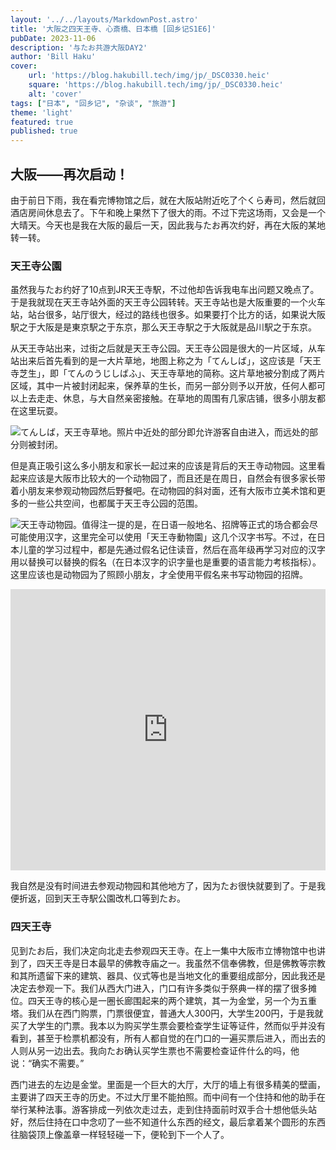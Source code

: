 ```yaml
---
layout: '../../layouts/MarkdownPost.astro'
title: '大阪之四天王寺、心斎橋、日本橋 [回乡记S1E6]'
pubDate: 2023-11-06
description: '与たお共游大阪DAY2'
author: 'Bill Haku'
cover:
    url: 'https://blog.hakubill.tech/img/jp/_DSC0330.heic'
    square: 'https://blog.hakubill.tech/img/jp/_DSC0330.heic'
    alt: 'cover'
tags: ["日本", "回乡记", "杂谈", "旅游"]
theme: 'light'
featured: true
published: true
---
```


## 大阪——再次启动！

由于前日下雨，我在看完博物馆之后，就在大阪站附近吃了个くら寿司，然后就回酒店房间休息去了。下午和晚上果然下了很大的雨。不过下完这场雨，又会是一个大晴天。今天也是我在大阪的最后一天，因此我与たお再次约好，再在大阪的某地转一转。

### 天王寺公園

虽然我与たお约好了10点到JR天王寺駅，不过他却告诉我电车出问题又晚点了。于是我就现在天王寺站外面的天王寺公园转转。天王寺站也是大阪重要的一个火车站，站台很多，站厅很大，经过的路线也很多。如果要打个比方的话，如果说大阪駅之于大阪是是東京駅之于东京，那么天王寺駅之于大阪就是品川駅之于东京。

从天王寺站出来，过街之后就是天王寺公园。天王寺公园是很大的一片区域，从车站出来后首先看到的是一大片草地，地图上称之为「てんしば」，这应该是「天王寺芝生」，即「てんのうじしばふ」、天王寺草地的简称。这片草地被分割成了两片区域，其中一片被封闭起来，保养草的生长，而另一部分则予以开放，任何人都可以上去走走、休息，与大自然亲密接触。在草地的周围有几家店铺，很多小朋友都在这里玩耍。

![てんしば，天王寺草地。照片中近处的部分即允许游客自由进入，而远处的部分则被封闭。](https://blog.hakubill.tech/img/jp/_DSC0333.heic)

但是真正吸引这么多小朋友和家长一起过来的应该是背后的天王寺动物园。这里看起来应该是大阪市比较大的一个动物园了，而且还是在周日，自然会有很多家长带着小朋友来参观动物园然后野餐吧。在动物园的斜对面，还有大阪市立美术馆和更多的一些公共空间，也都属于天王寺公园的范围。

![天王寺动物园。值得注一提的是，在日语一般地名、招牌等正式的场合都会尽可能使用汉字，这里完全可以使用「天王寺動物園」这几个汉字书写。不过，在日本儿童的学习过程中，都是先通过假名记住读音，然后在高年级再学习对应的汉字用以替换可以替换的假名（在日本汉字的识字量也是重要的语言能力考核指标）。这里应该也是动物园为了照顾小朋友，才全使用平假名来书写动物园的招牌。](https://blog.hakubill.tech/img/jp/IMG_0021.heic)

<iframe src="https://www.google.com/maps/embed?pb=!1m18!1m12!1m3!1d3282.2230339865228!2d135.51005031664909!3d34.64906990053351!2m3!1f0!2f0!3f0!3m2!1i1024!2i768!4f13.1!3m3!1m2!1s0x6000ddf46b0b32a7%3A0x9efa22b664007f56!2sTenshiba!5e0!3m2!1szh-CN!2sjp!4v1699173998915!5m2!1szh-CN!2sjp" width="100%" height="450" style="border:0;" allowfullscreen="" loading="lazy" referrerpolicy="no-referrer-when-downgrade"></iframe>

我自然是没有时间进去参观动物园和其他地方了，因为たお很快就要到了。于是我便折返，回到天王寺駅公園改札口等到たお。

### 四天王寺

见到たお后，我们决定向北走去参观四天王寺。在上一集中大阪市立博物馆中也讲到了，四天王寺是日本最早的佛教寺庙之一。我虽然不信奉佛教，但是佛教等宗教和其所遗留下来的建筑、器具、仪式等也是当地文化的重要组成部分，因此我还是决定去参观一下。我们从西大门进入，门口有许多类似于祭典一样的摆了很多摊位。四天王寺的核心是一圈长廊围起来的两个建筑，其一为金堂，另一个为五重塔。我们从在西门购票，门票很便宜，普通大人300円，大学生200円，于是我就买了大学生的门票。我本以为购买学生票会要检查学生证等证件，然而似乎并没有看到，甚至于检票机都没有，所有人都自觉的在门口的一遍买票后进入，而出去的人则从另一边出去。我向たお确认买学生票也不需要检查证件什么的吗，他说：“确实不需要。”

西门进去的左边是金堂。里面是一个巨大的大厅，大厅的墙上有很多精美的壁画，主要讲了四天王寺的历史。不过大厅里不能拍照。而中间有一个住持和他的助手在举行某种法事。游客排成一列依次走过去，走到住持面前时双手合十想他低头站好，然后住持在口中念叨了一些不知道什么东西的经文，最后拿着某个圆形的东西往脑袋顶上像盖章一样轻轻碰一下，便轮到下一个人了。
